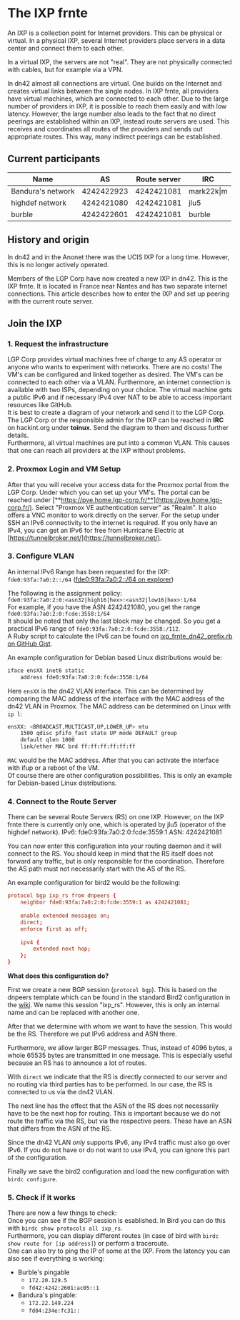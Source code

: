 The IXP frnte
=============

An IXP is a collection point for Internet providers. This can be physical or virtual. In a physical IXP, several Internet providers place servers in a data center and connect them to each other.

In a virtual IXP, the servers are not "real". They are not physically connected with cables, but for example via a VPN.

In dn42 almost all connections are virtual. One builds on the Internet and creates virtual links between the single nodes. In IXP frnte, all providers have virtual machines, which are connected to each other. Due to the large number of providers in IXP, it is possible to reach them easily and with low latency. However, the large number also leads to the fact that no direct peerings are established within an IXP, instead route servers are used. This receives and coordinates all routes of the providers and sends out appropriate routes. This way, many indirect peerings can be established.

Current participants
--------------------
| Name | AS  | Route server | IRC |
| --- | --- | --- | --- |
| Bandura's network | 4242422923 | 4242421081 | mark22k\|m |
| highdef network | 4242421080 | 4242421081 | jlu5 |
| burble |  4242422601  | 4242421081 | burble |

History and origin
------------------

In dn42 and in the Anonet there was the UCIS IXP for a long time. However, this is no longer actively operated.

Members of the LGP Corp have now created a new IXP in dn42. This is the IXP frnte. It is located in France near Nantes and has two separate internet connections. This article describes how to enter the IXP and set up peering with the current route server.

Join the IXP
------------

### 1\. Request the infrastructure

LGP Corp provides virtual machines free of charge to any AS operator or anyone who wants to experiment with networks. There are no costs! The VM's can be configured and linked together as desired. The VM's can be connected to each other via a VLAN. Furthermore, an internet connection is available with two ISPs, depending on your choice. The virtual machine gets a public IPv6 and if necessary IPv4 over NAT to be able to access important resources like GitHub.  
It is best to create a diagram of your network and send it to the LGP Corp.  
The LGP Corp or the responsible admin for the IXP can be reached in **IRC** on hackint.org under **toinux**. Send the diagram to them and discuss further details.  
Furthermore, all virtual machines are put into a common VLAN. This causes that one can reach all providers at the IXP without problems.

### 2\. Proxmox Login and VM Setup

After that you will receive your access data for the Proxmox portal from the LGP Corp. Under which you can set up your VM's. The portal can be reached under [**https://pve.home.lgp-corp.fr/**](https://pve.home.lgp-corp.fr/). Select "Proxmox VE authentication server" as "Realm". It also offers a VNC monitor to work directly on the server. For the setup under SSH an IPv6 connectivity to the internet is required. If you only have an IPv4, you can get an IPv6 for free from Hurricane Electric at [https://tunnelbroker.net/](https://tunnelbroker.net/).

### 3\. Configure VLAN

An internal IPv6 Range has been requested for the IXP: `fde0:93fa:7a0:2::/64` ([fde0:93fa:7a0:2::/64 on explorer](https://explorer.dn42.dev/#/inet6num/fde0:93fa:7a0:2::_64))

The following is the assignment policy:  
`fde0:93fa:7a0:2:0:<asn32|high16|hex>:<asn32|low16|hex>:1/64`  
For example, if you have the ASN 4242421080, you get the range `fde0:93fa:7a0:2:0:fcde:3558:1/64`  
It should be noted that only the last block may be changed. So you get a practical IPv6 range of `fde0:93fa:7a0:2:0:fcde:3558:/112`.  
A Ruby script to calculate the IPv6 can be found on [ixp\_frnte\_dn42\_prefix.rb on GitHub Gist](https://gist.github.com/marek22k/494cf9c4d269867f23f2c3577e1780ef).

An example configuration for Debian based Linux distributions would be:  

```sh
iface ensXX inet6 static
    address fde0:93fa:7a0:2:0:fcde:3558:1/64
```

Here `ensXX` is the dn42 VLAN interface. This can be determined by comparing the MAC address of the interface with the MAC address of the dn42 VLAN in Proxmox. The MAC address can be determined on Linux with `ip l`:

```sh
ensXX: <BROADCAST,MULTICAST,UP,LOWER_UP> mtu
    1500 qdisc pfifo_fast state UP mode DEFAULT group
    default qlen 1000
    link/ether MAC brd ff:ff:ff:ff:ff:ff
```

`MAC` would be the MAC address. After that you can activate the interface with ifup or a reboot of the VM.  
Of course there are other configuration possibilities. This is only an example for Debian-based Linux distributions.

### 4\. Connect to the Route Server

There can be several Route Servers (RS) on one IXP. However, on the IXP frnte there is currently only one, which is operated by jlu5 (operator of the highdef network).
IPv6: fde0:93fa:7a0:2:0:fcde:3559:1
ASN: 4242421081

You can now enter this configuration into your routing daemon and it will connect to the RS. You should keep in mind that the RS itself does not forward any traffic, but is only responsible for the coordination. Therefore the AS path must not necessarily start with the AS of the RS.

An example configuration for bird2 would be the following:

```conf
protocol bgp ixp_rs from dnpeers {
    neighbor fde0:93fa:7a0:2:0:fcde:3559:1 as 4242421081;
    
    enable extended messages on;
    direct;
    enforce first as off;
    
    ipv4 {
    	extended next hop;
    };
}
```

**What does this configuration do?**

First we create a new BGP session (`protocol bgp`). This is based on the dnpeers template which can be found in the standard Bird2 configuration in the [wiki](/howto/Bird2). We name this session "ixp\_rs". However, this is only an internal name and can be replaced with another one.

After that we determine with whom we want to have the session. This would be the RS. Therefore we put IPv6 address and ASN there.

Furthermore, we allow larger BGP messages. Thus, instead of 4096 bytes, a whole 65535 bytes are transmitted in one message. This is especially useful because an RS has to announce a lot of routes.

With `direct` we indicate that the RS is directly connected to our server and no routing via third parties has to be performed. In our case, the RS is connected to us via the dn42 VLAN.

The next line has the effect that the ASN of the RS does not necessarily have to be the next hop for routing. This is important because we do not route the traffic via the RS, but via the respective peers. These have an ASN that differs from the ASN of the RS.

Since the dn42 VLAN _only_ supports IPv6, any IPv4 traffic must also go over IPv6. If you do not have or do not want to use IPv4, you can ignore this part of the configuration.

Finally we save the bird2 configuration and load the new configuration with `birdc configure`.

### 5\. Check if it works

There are now a few things to check:  
Once you can see if the BGP session is esablished. In Bird you can do this with `birdc show protocols all ixp_rs`.  
Furthermore, you can display different routes (in case of bird with `birdc show route for [ip address]`) or perform a traceroute.  
One can also try to ping the IP of some at the IXP. From the latency you can also see if everything is working:  

*   Burble's pingable
    *   `172.20.129.5`
    *   `fd42:4242:2601:ac05::1`
*   Bandura's pingable:
    *   `172.22.149.224`
    *   `fd04:234e:fc31::`
